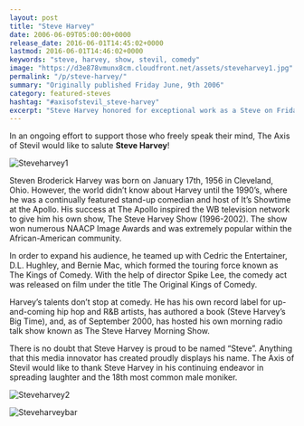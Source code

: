 ```yaml
---
layout: post
title: "Steve Harvey"
date: 2006-06-09T05:00:00+0000
release_date: 2016-06-01T14:45:02+0000
lastmod: 2016-06-01T14:46:02+0000
keywords: "steve, harvey, show, stevil, comedy"
image: "https://d3e878vmunx8cm.cloudfront.net/assets/steveharvey1.jpg"
permalink: "/p/steve-harvey/"
summary: "Originally published Friday June, 9th 2006"
category: featured-steves
hashtag: "#axisofstevil_steve-harvey"
excerpt: "Steve Harvey honored for exceptional work as a Steve on Friday June, 9th 2006"
---
```


[id_1]: https://d3e878vmunx8cm.cloudfront.net/assets/steveharvey1.jpg "Steveharvey1"[id_2]: https://d3e878vmunx8cm.cloudfront.net/assets/steveharvey2.jpg "Steveharvey2"[id_3]: https://d3e878vmunx8cm.cloudfront.net/assets/steveharveybar.jpg "Steveharveybar"

In an ongoing effort to support those who freely speak their mind, The Axis of Stevil would like to salute **Steve Harvey**!

![Steveharvey1][id_1]

Steven Broderick Harvey was born on January 17th, 1956 in Cleveland, Ohio.  However, the world didn’t know about Harvey until the 1990’s, where he was a continually featured stand-up comedian and host of It’s Showtime at the Apollo. His success at The Apollo inspired the WB television network to give him his own show, The Steve Harvey Show (1996-2002). The show won numerous NAACP Image Awards and was extremely popular within the African-American community.

In order to expand his audience, he teamed up with Cedric the Entertainer, D.L. Hughley, and Bernie Mac, which formed the touring force known as The Kings of Comedy.  With the help of director Spike Lee, the comedy act was released on film under the title The Original Kings of Comedy.

Harvey’s talents don’t stop at comedy.  He has his own record label for up-and-coming hip hop and R&B artists, has authored a book (Steve Harvey’s Big Time), and, as of September 2000, has hosted his own morning radio talk show known as The Steve Harvey Morning Show.

There is no doubt that Steve Harvey is proud to be named “Steve”.  Anything that this media innovator has created proudly displays his name.  The Axis of Stevil would like to thank Steve Harvey in his continuing endeavor in spreading laughter and the 18th most common male moniker.

![Steveharvey2][id_2]

![Steveharveybar][id_3]
